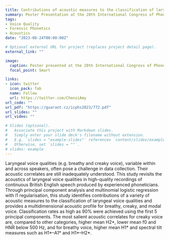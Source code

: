 ```yaml
---
title: Contributions of acoustic measures to the classification of laryngeal voice quality in continuous English speech
summary: Poster Presentation at the 20th International Congress of Phonetic Sciences (ICPHS23), Prague, Czechia.
tags:
- Voice Quality
- Forensic Phonetics
- Acoustics
date: "2023-08-24T00:00:00Z"

# Optional external URL for project (replaces project detail page).
external_link: ""

image:
  caption: Poster presented at the 20th International Congress of Phonetic Sciences (ICPHS23).Prague, Czechia. 7-11 August 2023.
  focal_point: Smart

links:
- icon: twitter
  icon_pack: fab
  name: Follow
  url: https://twitter.com/ChenziAmy
url_code: ""
url_pdf: "https://guarant.cz/icphs2023/772.pdf"
url_slides: ""
url_video: ""

# Slides (optional).
#   Associate this project with Markdown slides.
#   Simply enter your slide deck's filename without extension.
#   E.g. `slides = "example-slides"` references `content/slides/example-slides.md`.
#   Otherwise, set `slides = ""`.
# slides: example
---
```


Laryngeal voice qualities (e.g. breathy and creaky voice), variable within and across speakers, often pose a challenge in data collection. Their acoustic correlates are still inadequately understood. This study revisits the acoustics of laryngeal voice qualities in high-quality recordings of continuous British English speech produced by experienced phoneticians. Through principal component analysis and multinomial logistic regression with l1 regularisation, this study identifies contributions of a variety of acoustic measures to the classification of laryngeal voice qualities and provides a multidimensional acoustic profile for breathy, creaky, and modal voice. Classification rates as high as 90% were achieved using the first 5 principal components. The most salient acoustic correlates for creaky voice are, compared to other categories, higher mean H2\*, lower mean f0 and HNR below 500 Hz, and for breathy voice, higher mean H1\* and spectral tilt measures such as H1\*–A1\* and H1\*–H2\*.